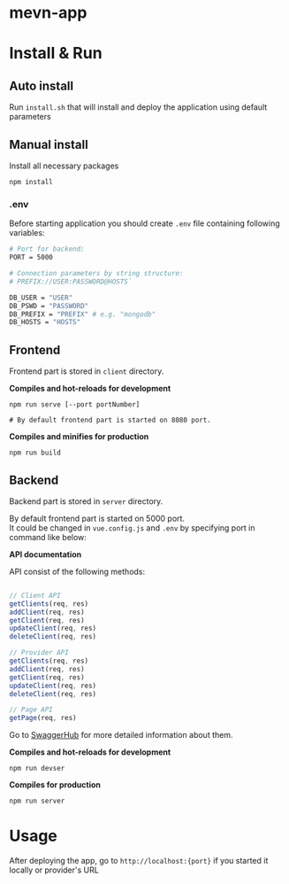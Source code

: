 # mevn-app

# Install & Run
## Auto install
Run `install.sh` that will install and deploy the application using default parameters

## Manual install
Install all necessary packages
```
npm install
```

### .env
Before starting application you should create `.env` file
containing following variables:
```bash
# Port for backend:
PORT = 5000

# Connection parameters by string structure:
# PREFIX://USER:PASSWORD@HOSTS`

DB_USER = "USER"
DB_PSWD = "PASSWORD"
DB_PREFIX = "PREFIX" # e.g. "mongodb"
DB_HOSTS = "HOSTS"
```

## Frontend
Frontend part is stored in `client` directory. 

**Compiles and hot-reloads for development**
```
npm run serve [--port portNumber]

# By default frontend part is started on 8080 port.
```

**Compiles and minifies for production**
```
npm run build
```

## Backend
Backend part is stored in `server` directory.

By default frontend part is started on 5000 port. <br>
It could be changed in `vue.config.js` and `.env`
by specifying port in command like below:

**API documentation**

API consist of the following methods:

```javascript

// Client API
getClients(req, res)
addClient(req, res)
getClient(req, res)
updateClient(req, res)
deleteClient(req, res)

// Provider API
getClients(req, res)
addClient(req, res)
getClient(req, res)
updateClient(req, res)
deleteClient(req, res)

// Page API
getPage(req, res)

```

Go to [SwaggerHub](https://app.swaggerhub.com/apis-docs/mhufflep/server-api/0.1) for more detailed information about them.


**Compiles and hot-reloads for development**
```
npm run devser
```

**Compiles for production**
```
npm run server
```

# Usage

After deploying the app, go to `http://localhost:{port}` if you started it locally or provider's URL 
